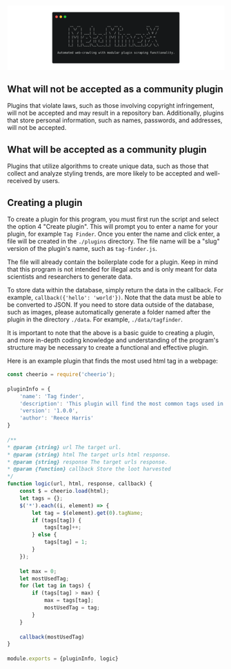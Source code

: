 ![](https://github.com/NotReeceHarris/NotReeceHarris/blob/main/cdn/metaminerxbanner.png?raw=true)

## What will not be accepted as a community plugin

Plugins that violate laws, such as those involving copyright infringement, will not be accepted and may result in a repository ban. Additionally, plugins that store personal information, such as names, passwords, and addresses, will not be accepted.

## What will be accepted as a community plugin

Plugins that utilize algorithms to create unique data, such as those that collect and analyze styling trends, are more likely to be accepted and well-received by users.

## Creating a plugin 

To create a plugin for this program, you must first run the script and select the option 4 "Create plugin". This will prompt you to enter a name for your plugin, for example `Tag Finder`. Once you enter the name and click enter, a file will be created in the `./plugins` directory. The file name will be a "slug" version of the plugin's name, such as `tag-finder.js`. 

The file will already contain the boilerplate code for a plugin. Keep in mind that this program is not intended for illegal acts and is only meant for data scientists and researchers to generate data. 

To store data within the database, simply return the data in the callback. For example, `callback({'hello': 'world'})`. Note that the data must be able to be converted to JSON. If you need to store data outside of the database, such as images, please automatically generate a folder named after the plugin in the directory `./data`. For example, `./data/tagfinder`. 

It is important to note that the above is a basic guide to creating a plugin, and more in-depth coding knowledge and understanding of the program's structure may be necessary to create a functional and effective plugin.

Here is an example plugin that finds the most used html tag in a webpage:
```js
const cheerio = require('cheerio');

pluginInfo = {
    'name': 'Tag finder',
    'description': 'This plugin will find the most common tags used in html',
    'version': '1.0.0',
    'author': 'Reece Harris'
}

/**
* @param {string} url The target url.
* @param {string} html The target urls html response.
* @param {string} response The target urls response.
* @param {function} callback Store the loot harvested
*/
function logic(url, html, response, callback) {
    const $ = cheerio.load(html);
    let tags = {};
    $('*').each((i, element) => {
        let tag = $(element).get(0).tagName;
        if (tags[tag]) {
            tags[tag]++;
        } else {
            tags[tag] = 1;
        }
    });

    let max = 0;
    let mostUsedTag;
    for (let tag in tags) {
        if (tags[tag] > max) {
            max = tags[tag];
            mostUsedTag = tag;
        }
    }

    callback(mostUsedTag)
}

module.exports = {pluginInfo, logic}
```


